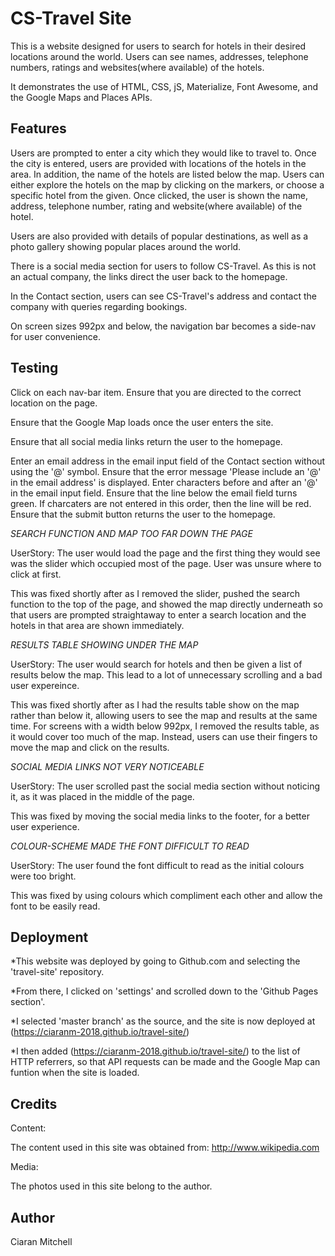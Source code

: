 # CS-Travel Site

This is a website designed for users to search for hotels in their desired locations around the world.
Users can see names, addresses, telephone numbers, ratings and websites(where available) of the hotels.

It demonstrates the use of HTML, CSS, jS, Materialize, Font Awesome, and the Google Maps and Places APIs.



## Features
 
Users are prompted to enter a city which they would like to travel to. Once the city is entered,
users are provided with locations of the hotels in the area. In addition, the name of the hotels are listed below the map. Users can either explore the hotels 
on the map by clicking on the markers, or choose a specific hotel from the given. 
Once clicked, the user is shown the name, address, telephone number, rating and website(where available) of the hotel.


Users are also provided with details of popular destinations, as well as a photo gallery showing popular places around the world.

There is a social media section for users to follow CS-Travel. As this is not an actual company, the links direct the user 
back to the homepage.

In the Contact section, users can see CS-Travel's address and contact the company with queries regarding bookings. 

On screen sizes 992px and below, the navigation bar becomes a side-nav for user convenience.



## Testing

Click on each nav-bar item. Ensure that you are directed to the correct location on the page.

Ensure that the Google Map loads once the user enters the site.

Ensure that all social media links return the user to the homepage.

Enter an email address in the email input field of the Contact section without using the '@' symbol. Ensure that the error message 'Please include an '@' in the email address' is displayed.
Enter characters before and after an '@' in the email input field. Ensure that the line below the email field turns green. If charcaters are not entered in this order, then the line will be red.
Ensure that the submit button returns the user to the homepage.


*SEARCH FUNCTION AND MAP TOO FAR DOWN THE PAGE*

UserStory: The user would load the page and the first thing they would see was the slider which occupied most of the page. User was unsure where to click at first.

This was fixed shortly after as I removed the slider, pushed the search function to the top of the page, and showed the map directly underneath so that users are prompted straightaway to enter a search location
and the hotels in that area are shown immediately.


*RESULTS TABLE SHOWING UNDER THE MAP*

UserStory: The user would search for hotels and then be given a list of results below the map. This lead to a lot of unnecessary scrolling and a bad user expereince.

This was fixed shortly after as I had the results table show on the map rather than below it, allowing users to see the map and results at the same time. 
For screens with a width below 992px, I removed the results table, as it would cover too much of the map. Instead, users can use their fingers to move the map and click on the results.


*SOCIAL MEDIA LINKS NOT VERY NOTICEABLE*

UserStory: The user scrolled past the social media section without noticing it, as it was placed in the middle of the page.

This was fixed by moving the social media links to the footer, for a better user experience.


*COLOUR-SCHEME MADE THE FONT DIFFICULT TO READ*

UserStory: The user found the font difficult to read as the initial colours were too bright. 

This was fixed by using colours which compliment each other and allow the font to be easily read.



## Deployment

*This website was deployed by going to Github.com and selecting the 'travel-site' repository.

*From there, I clicked on 'settings' and scrolled down to the 'Github Pages section'.

*I selected 'master branch' as the source, and the site is now deployed at (https://ciaranm-2018.github.io/travel-site/)

*I then added (https://ciaranm-2018.github.io/travel-site/) to the list of HTTP referrers, so that API requests can be made
and the Google Map can funtion when the site is loaded.

 
 
## Credits
 
 Content:
 
 The content used in this site was obtained from: http://www.wikipedia.com
 
 
 Media:
 
 The photos used in this site belong to the author.
                                                  


## Author

 Ciaran Mitchell
 

